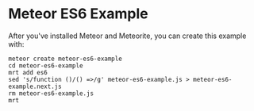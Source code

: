 # Meteor ES6 Example

After you've installed Meteor and Meteorite, you can create this example with:

```
meteor create meteor-es6-example
cd meteor-es6-example
mrt add es6
sed 's/function ()/() =>/g' meteor-es6-example.js > meteor-es6-example.next.js
rm meteor-es6-example.js
mrt
```
